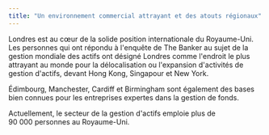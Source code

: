 ```yaml
---
title: "Un environnement commercial attrayant et des atouts régionaux"
---
```

Londres est au cœur de la solide position internationale du Royaume-Uni. Les personnes qui ont répondu à l'enquête de The Banker au sujet de la gestion mondiale des actifs ont désigné Londres comme l'endroit le plus attrayant au monde pour la délocalisation ou l'expansion d'activités de gestion d'actifs, devant Hong Kong, Singapour et New York.
 
Édimbourg, Manchester, Cardiff et Birmingham sont également des bases bien connues pour les entreprises expertes dans la gestion de fonds.

Actuellement, le secteur de la gestion d'actifs emploie plus de 90 000 personnes au Royaume-Uni.
